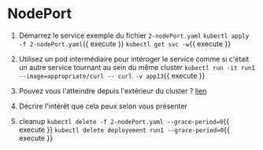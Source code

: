 # NodePort

1) Démarrez le service exemple du fichier `2-nodePort.yaml`
    `kubectl apply -f 2-nodePort.yaml`{{ execute }}
    `kubectl get svc -w`{{ execute }}

2) Utilisez un pod intermédiaire pour intéroger le service comme si c'était un autre service tournant au sein du même cluster
    `kubectl run -it run1 --image=appropriate/curl -- curl -v app13`{{ execute }}

3) Pouvez vous l'atteindre depuis l'extérieur du cluster ?
   [lien](http://[[HOST_SUBDOMAIN]]-[[KATACODA_HOST]].environments.katacoda.com:80/)

4) Décrire l'intérêt que cela peux selon vous présenter

5) cleanup
    `kubectl delete -f 2-nodePort.yaml --grace-period=0`{{ execute }}
    `kubectl delete deployement run1 --grace-period=0`{{ execute }}
